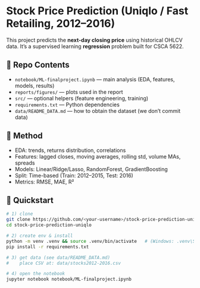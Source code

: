 
# Stock Price Prediction (Uniqlo / Fast Retailing, 2012–2016)

This project predicts the **next-day closing price** using historical OHLCV data.
It’s a supervised learning **regression** problem built for CSCA 5622.

## 📁 Repo Contents
- `notebook/ML-finalproject.ipynb` — main analysis (EDA, features, models, results)
- `reports/figures/` — plots used in the report
- `src/` — optional helpers (feature engineering, training)
- `requirements.txt` — Python dependencies
- `data/README_DATA.md` — how to obtain the dataset (we don’t commit data)

## 🧠 Method
- EDA: trends, returns distribution, correlations
- Features: lagged closes, moving averages, rolling std, volume MAs, spreads
- Models: Linear/Ridge/Lasso, RandomForest, GradientBoosting
- Split: Time-based (Train: 2012–2015, Test: 2016)
- Metrics: RMSE, MAE, R²

## 🚀 Quickstart
```bash
# 1) clone
git clone https://github.com/<your-username>/stock-price-prediction-uniqlo.git
cd stock-price-prediction-uniqlo

# 2) create env & install
python -m venv .venv && source .venv/bin/activate   # (Windows: .venv\Scripts\activate)
pip install -r requirements.txt

# 3) get data (see data/README_DATA.md)
#    place CSV at: data/stocks2012-2016.csv

# 4) open the notebook
jupyter notebook notebook/ML-finalproject.ipynb
